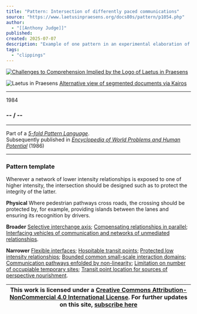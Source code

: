 ```yaml
---
title: "Pattern: Intersection of differently paced communications"
source: "https://www.laetusinpraesens.org/docs80s/pattern/p1054.php"
author:
  - "[[Anthony Judge]]"
published:
created: 2025-07-07
description: "Example of one pattern in an experimental elaboration of a 5-fold pattern language. This explores the parallel between patterns at the physical level, the social level, the conceptual level, and the psychic level in the light of an underlying template based on the insights of Christopher Alexander"
tags:
  - "clippings"
---
```

[![Challenges to Comprehension Implied by the Logo
of Laetus in Praesens](https://www.laetusinpraesens.org/common/images/achngcol.jpg "Challenges to Comprehension Implied by the Logo
of Laetus in Praesens")](https://www.laetusinpraesens.org/context/logo_laetus.php)

![Laetus in Praesens](https://www.laetusinpraesens.org/common/images/laetus_title2.png) [Alternative view of segmented documents via Kairos](https://kairos.laetusinpraesens.org/p1054_8_pat_h_1)

---

1984

### \-- / --

---

Part of a *[5-fold Pattern Language](https://www.laetusinpraesens.org/docs80s/84patlan.php)*.  
Subsequently published in *[Encyclopedia of World Problems and Human Potential](https://www.un-intelligible.org/projects/homeency.php)* (1986)

---

### Pattern template

Wherever a network of lower intensity relationships is exposed to one of higher intensity, the intersection should be designed such as to protect the integrity of the latter.

**Physical** Where pedestrian pathways cross roads, the crossing should be protected by, for example, providing islands between the lanes and ensuring its recognition by drivers.

**Broader** [Selective interchange axis](https://www.laetusinpraesens.org/docs80s/pattern/p1032.php); [Compensating relationships in parallel](https://www.laetusinpraesens.org/docs80s/pattern/p1023.php); [Interfacing vehicles of communication and networks of unmediated relationships](https://www.laetusinpraesens.org/docs80s/pattern/p1052.php).

**Narrower** [Flexible interfaces](https://www.laetusinpraesens.org/docs80s/pattern/p1244.php); [Hospitable transit points](https://www.laetusinpraesens.org/docs80s/pattern/p1092.php); [Protected low intensity relationships](https://www.laetusinpraesens.org/docs80s/pattern/p1055.php); [Bounded common small-scale interaction domains](https://www.laetusinpraesens.org/docs80s/pattern/p1061.php); [Communication pathways enfolded by non-linearity](https://www.laetusinpraesens.org/docs80s/pattern/p1174.php); [Limitation on number of occupiable temporary sites](https://www.laetusinpraesens.org/docs80s/pattern/p1103.php); [Transit point location for sources of perspective nourishment](https://www.laetusinpraesens.org/docs80s/pattern/p1093.php).

| This work is licensed under a [Creative Commons Attribution-NonCommercial 4.0 International License](http://creativecommons.org/licenses/by-nc/4.0/).  For further updates on this site, [subscribe here](https://laetusinpraesens.us19.list-manage.com/subscribe/post?u=1b1bc3aae057999099ff24455&id=4c64c53b45) |
| --- |
